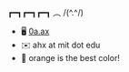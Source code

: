 ┏━┓┏━┓┏━┓ ︵ /(^.^/)

- 🖥️ [0a.ax](https://0a.ax)
- ✉️ ahx at mit dot edu
- 🧡 orange is the best color!

